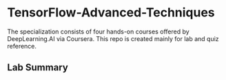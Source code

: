 # TensorFlow-Advanced-Techniques
The specialization consists of four hands-on courses offered by DeepLearning.AI via Coursera. This repo is created mainly for lab and quiz reference.

## Lab Summary

